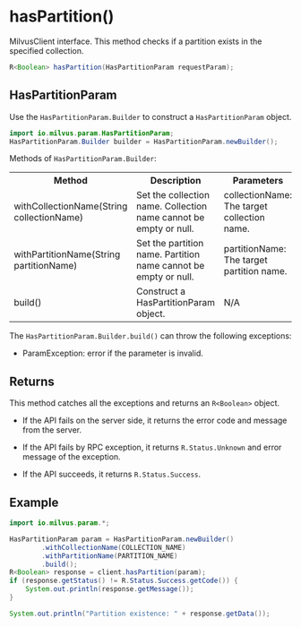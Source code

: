 # hasPartition()

MilvusClient interface. This method checks if a partition exists in the specified collection.

```java
R<Boolean> hasPartition(HasPartitionParam requestParam);
```

## HasPartitionParam

Use the `HasPartitionParam.Builder` to construct a `HasPartitionParam` object.

```java
import io.milvus.param.HasPartitionParam;
HasPartitionParam.Builder builder = HasPartitionParam.newBuilder();
```

Methods of `HasPartitionParam.Builder`:

<table>
    <tr>
        <th>Method</th>
        <th>Description</th>
        <th>Parameters</th>
    </tr>
    <tr>
        <td>withCollectionName(String collectionName)</td>
        <td>Set the collection name. Collection name cannot be empty or null.</td>
        <td>collectionName: The target collection name.</td>
    </tr>
    <tr>
        <td>withPartitionName(String partitionName)</td>
        <td>Set the partition name. Partition name cannot be empty or null.</td>
        <td>partitionName: The target partition name.</td>
    </tr>
    <tr>
        <td>build()</td>
        <td>Construct a HasPartitionParam object.</td>
        <td>N/A</td>
    </tr>
</table>

The `HasPartitionParam.Builder.build()` can throw the following exceptions:

- ParamException: error if the parameter is invalid.

## Returns

This method catches all the exceptions and returns an `R<Boolean>` object.

- If the API fails on the server side, it returns the error code and message from the server.

- If the API fails by RPC exception, it returns `R.Status.Unknown` and error message of the exception.

- If the API succeeds, it returns `R.Status.Success`.

## Example

```java
import io.milvus.param.*;

HasPartitionParam param = HasPartitionParam.newBuilder()
        .withCollectionName(COLLECTION_NAME)
        .withPartitionName(PARTITION_NAME)
        .build();
R<Boolean> response = client.hasPartition(param);
if (response.getStatus() != R.Status.Success.getCode()) {
    System.out.println(response.getMessage());
}

System.out.println("Partition existence: " + response.getData());
```
